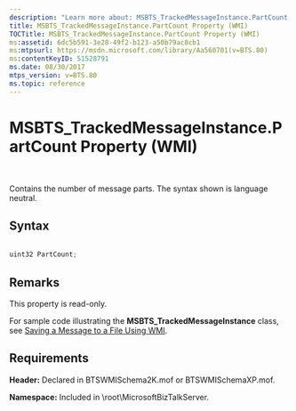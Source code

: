 ```yaml
---
description: "Learn more about: MSBTS_TrackedMessageInstance.PartCount Property (WMI)"
title: MSBTS_TrackedMessageInstance.PartCount Property (WMI)
TOCTitle: MSBTS_TrackedMessageInstance.PartCount Property (WMI)
ms:assetid: 6dc5b591-3e28-49f2-b123-a50b79ac8cb1
ms:mtpsurl: https://msdn.microsoft.com/library/Aa560701(v=BTS.80)
ms:contentKeyID: 51528791
ms.date: 08/30/2017
mtps_version: v=BTS.80
ms.topic: reference
---
```


# MSBTS\_TrackedMessageInstance.PartCount Property (WMI)

 

Contains the number of message parts. The syntax shown is language neutral.

## Syntax

```C#
  
uint32 PartCount;  
```

## Remarks

This property is read-only.

For sample code illustrating the **MSBTS\_TrackedMessageInstance** class, see [Saving a Message to a File Using WMI](saving-a-message-to-a-file-using-wmi.md).

## Requirements

**Header:** Declared in BTSWMISchema2K.mof or BTSWMISchemaXP.mof.

**Namespace:** Included in \\root\\MicrosoftBizTalkServer.

